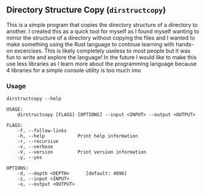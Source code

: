 ## Directory Structure Copy (`dirstructcopy`)
This is a simple program that copies the directory structure of a directory to another. I created this as a quick tool for myself as I found myself wanting to mirror the structure of a directory without copying the files and I wanted to make something using the Rust language to continue learning with hands-on excercises. This is likely completely useless to most people but it was fun to write and explore the language! In the future I would like to make this use less libraries as I learn more about the programming language because 4 libraries for a simple console utility is too much imo

### Usage
```
dirstructcopy --help

USAGE:
    dirstructcopy [FLAGS] [OPTIONS] --input <INPUT> --output <OUTPUT>

FLAGS:
    -f, --follow-links    
    -h, --help            Print help information
    -r, --recursive       
    -v, --verbose         
    -V, --version         Print version information
    -y, --yes             

OPTIONS:
    -d, --depth <DEPTH>      [default: 4096]
    -i, --input <INPUT>      
    -o, --output <OUTPUT>
```